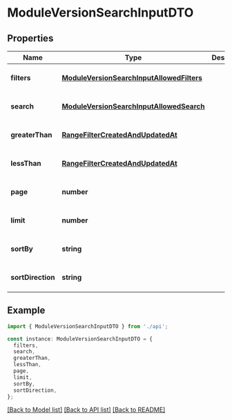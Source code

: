 # ModuleVersionSearchInputDTO

## Properties

| Name              | Type                                                                                    | Description | Notes                             |
| ----------------- | --------------------------------------------------------------------------------------- | ----------- | --------------------------------- |
| **filters**       | [**ModuleVersionSearchInputAllowedFilters**](ModuleVersionSearchInputAllowedFilters.md) |             | [optional] [default to undefined] |
| **search**        | [**ModuleVersionSearchInputAllowedSearch**](ModuleVersionSearchInputAllowedSearch.md)   |             | [optional] [default to undefined] |
| **greaterThan**   | [**RangeFilterCreatedAndUpdatedAt**](RangeFilterCreatedAndUpdatedAt.md)                 |             | [optional] [default to undefined] |
| **lessThan**      | [**RangeFilterCreatedAndUpdatedAt**](RangeFilterCreatedAndUpdatedAt.md)                 |             | [optional] [default to undefined] |
| **page**          | **number**                                                                              |             | [optional] [default to undefined] |
| **limit**         | **number**                                                                              |             | [optional] [default to undefined] |
| **sortBy**        | **string**                                                                              |             | [optional] [default to undefined] |
| **sortDirection** | **string**                                                                              |             | [optional] [default to undefined] |

## Example

```typescript
import { ModuleVersionSearchInputDTO } from './api';

const instance: ModuleVersionSearchInputDTO = {
  filters,
  search,
  greaterThan,
  lessThan,
  page,
  limit,
  sortBy,
  sortDirection,
};
```

[[Back to Model list]](../README.md#documentation-for-models) [[Back to API list]](../README.md#documentation-for-api-endpoints) [[Back to README]](../README.md)
